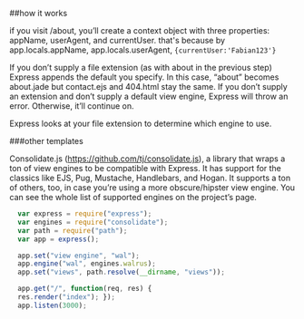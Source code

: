 ##how it works

if you visit /about, you’ll create a context object with three properties:
appName, userAgent, and currentUser.
that's because by app.locals.appName, app.locals.userAgent, `{currentUser:'Fabian123'}`

If you don’t supply a file extension (as with about in the previous step) Express appends
the default you specify. In this case, “about” becomes about.jade but contact.ejs
and 404.html stay the same. If you don’t supply an extension and don’t supply a
default view engine, Express will throw an error. Otherwise, it’ll continue on.

Express looks at your file extension to determine which engine to use.

###other templates

Consolidate.js (https://github.com/tj/consolidate.js), a library that wraps a
ton of view engines to be compatible with Express. It has support for the classics like
EJS, Pug, Mustache, Handlebars, and Hogan. It supports a ton of others, too, in case
you’re using a more obscure/hipster view engine. You can see the whole list of supported engines on the project’s page.

```javascript
  var express = require("express");
  var engines = require("consolidate");
  var path = require("path");
  var app = express();

  app.set("view engine", "wal");
  app.engine("wal", engines.walrus);
  app.set("views", path.resolve(__dirname, "views"));

  app.get("/", function(req, res) {
  res.render("index"); });
  app.listen(3000);
```
